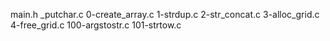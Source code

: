 main.h _putchar.c 0-create_array.c 1-strdup.c 2-str_concat.c 3-alloc_grid.c 4-free_grid.c 100-argstostr.c 101-strtow.c
